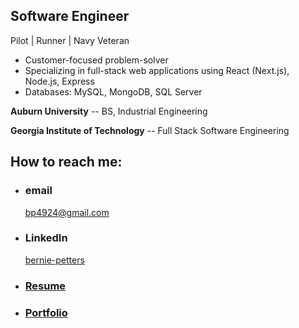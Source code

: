 
## Software Engineer

Pilot | Runner | Navy Veteran

  - Customer-focused problem-solver
  - Specializing in full-stack web applications using React (Next.js), Node.js, Express
  - Databases: MySQL, MongoDB, SQL Server
    
  
**Auburn University** -- BS, Industrial Engineering 

**Georgia Institute of Technology** -- Full Stack Software Engineering




## How to reach me: 

- ### email
  <a href="mailTo: bp4924@gmail.com?subject=Hello!" alt="" >bp4924@gmail.com</a>

- ### LinkedIn
  [bernie-petters](https://linkedin.com/in/bernie-petters)
  
- ### [Resume](https://docs.google.com/document/d/1ez6TmBcBWt2nIZzvBTAzX3z9E2mvwPqsEN5K10m-QTc/edit?usp=sharing)

- ### [Portfolio](https://bp4924.github.io/bp-react-portfolio/)

